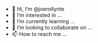 - 👋 Hi, I’m @joerollynte
- 👀 I’m interested in ...
- 🌱 I’m currently learning ...
- 💞️ I’m looking to collaborate on ...
- 📫 How to reach me ...

<!---
joerollynte/joerollynte is a ✨ special ✨ repository because its `README.md` (this file) appears on your GitHub profile.
You can click the Preview link to take a look at your changes.
--->
